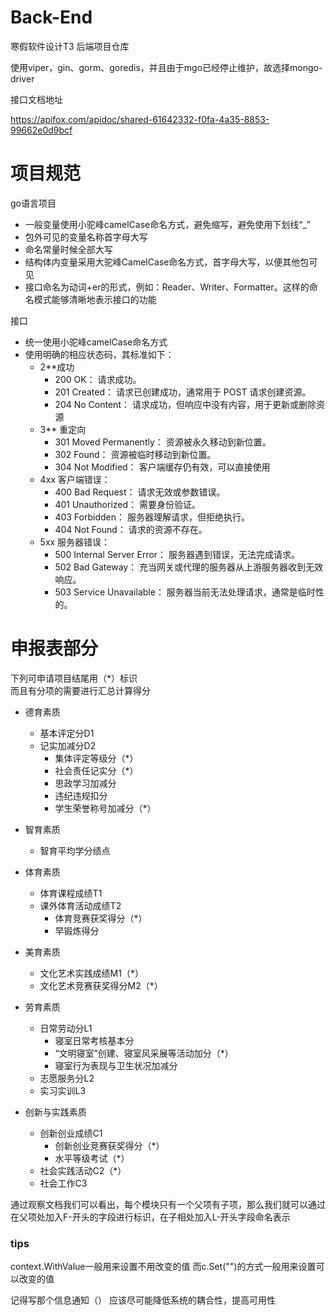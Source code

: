 # Back-End
寒假软件设计T3 后端项目仓库

使用viper，gin、gorm、goredis，并且由于mgo已经停止维护，故选择mongo-driver

接口文档地址

https://apifox.com/apidoc/shared-61642332-f0fa-4a35-8853-99662e0d9bcf

# 项目规范
go语言项目
- 一般变量使用小驼峰camelCase命名方式，避免缩写，避免使用下划线“_”
- 包外可见的变量名称首字母大写
- 命名常量时候全部大写
- 结构体内变量采用大驼峰CamelCase命名方式，首字母大写，以便其他包可见
- 接口命名为动词+er的形式，例如：Reader、Writer、Formatter。这样的命名模式能够清晰地表示接口的功能

接口
- 统一使用小驼峰camelCase命名方式
- 使用明确的相应状态码，其标准如下：
    - 2**成功
        - 200 OK： 请求成功。
        - 201 Created： 请求已创建成功，通常用于 POST 请求创建资源。
        - 204 No Content： 请求成功，但响应中没有内容，用于更新或删除资源
    - 3** 重定向
        - 301 Moved Permanently： 资源被永久移动到新位置。
        - 302 Found： 资源被临时移动到新位置。
        - 304 Not Modified： 客户端缓存仍有效，可以直接使用
    - 4xx 客户端错误：
        - 400 Bad Request： 请求无效或参数错误。
        - 401 Unauthorized： 需要身份验证。
        - 403 Forbidden： 服务器理解请求，但拒绝执行。
        - 404 Not Found： 请求的资源不存在。
    - 5xx 服务器错误：
        - 500 Internal Server Error： 服务器遇到错误，无法完成请求。
        - 502 Bad Gateway： 充当网关或代理的服务器从上游服务器收到无效响应。
        - 503 Service Unavailable： 服务器当前无法处理请求，通常是临时性的。


# 申报表部分
下列可申请项目结尾用（*）标识<br>
而且有分项的需要进行汇总计算得分
- 德育素质
    - 基本评定分D1
    - 记实加减分D2
        - 集体评定等级分（*）
        - 社会责任记实分（*）
        - 思政学习加减分
        - 违纪违规扣分
        - 学生荣誉称号加减分（*）

- 智育素质
    - 智育平均学分绩点

- 体育素质
    - 体育课程成绩T1
    - 课外体育活动成绩T2
        - 体育竞赛获奖得分（*）
        - 早锻炼得分

- 美育素质
    - 文化艺术实践成绩M1（*）
    - 文化艺术竞赛获奖得分M2（*）

- 劳育素质
    - 日常劳动分L1
        - 寝室日常考核基本分
        - “文明寝室”创建、寝室风采展等活动加分（*）
        - 寝室行为表现与卫生状况加减分
    - 志愿服务分L2
    - 实习实训L3

- 创新与实践素质
    - 创新创业成绩C1
        - 创新创业竞赛获奖得分（*）
        - 水平等级考试（*）
    - 社会实践活动C2（*）
    - 社会工作C3

通过观察文档我们可以看出，每个模块只有一个父项有子项，那么我们就可以通过在父项处加入F-开头的字段进行标识，在子相处加入L-开头字段命名表示

### tips
context.WithValue一般用来设置不用改变的值
而c.Set("")的方式一般用来设置可以改变的值

记得写那个信息通知（）
应该尽可能降低系统的耦合性，提高可用性